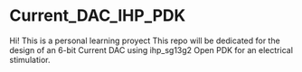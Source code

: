 # Current_DAC_IHP_PDK
Hi! This is a personal learning proyect
This repo will be dedicated for the design of an 6-bit Current DAC using ihp_sg13g2 Open PDK for an electrical stimulatior. 
